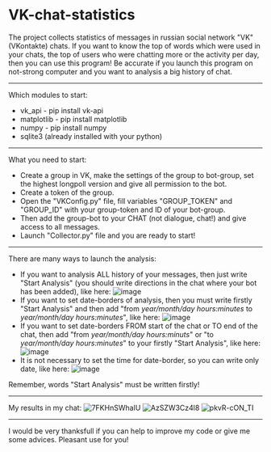 # VK-chat-statistics
The project collects statistics of messages in russian social network "VK" (VKontakte) chats.
If you want to know the top of words which were used in your chats, the top of users who were chatting more or the activity per day, then you can use this program!
Be accurate if you launch this program on not-strong computer and you want to analysis a big history of chat.

---
Which modules to start:
- vk_api - pip install vk-api
- matplotlib - pip install matplotlib
- numpy - pip install numpy
- sqlite3 (already installed with your python)

---
What you need to start:
- Create a group in VK, make the settings of the group to bot-group, set the highest longpoll version and give all permission to the bot.
- Create a token of the group.
- Open the "VKConfig.py" file, fill variables "GROUP_TOKEN" and "GROUP_ID" with your group-token and ID of your bot-group.
- Then add the group-bot to your CHAT (not dialogue, chat!) and give access to all messages.
- Launch "Collector.py" file and you are ready to start!

---
There are many ways to launch the analysis:
- If you want to analysis ALL history of your messages, then just write "Start Analysis" (you should write directions in the chat where your bot has been added), like here:
![image](https://user-images.githubusercontent.com/62260405/114281015-aa447980-9a44-11eb-8fc6-2765d45dfa30.png)
- If you want to set date-borders of analysis, then you must write firstly "Start Analysis" and then add "from *year/month/day hours:minutes* to *year/month/day hours:minutes*", like here:
![image](https://user-images.githubusercontent.com/62260405/114281058-e1b32600-9a44-11eb-9090-3a22a88b78b1.png)
- If you want to set date-borders FROM start of the chat or TO end of the chat, then add "from *year/month/day hours:minuts*" or "to *year/month/day hours:minutes*" to your firstly "Start Analysis", like here:
![image](https://user-images.githubusercontent.com/62260405/114281100-17f0a580-9a45-11eb-8904-3859a24410be.png)
- It is not necessary to set the time for date-border, so you can write only date, like here:
![image](https://user-images.githubusercontent.com/62260405/114281400-d8c35400-9a46-11eb-8469-f622fc1b12e7.png)

Remember, words "Start Analysis" must be written firstly!

---
My results in my chat:
![7FKHnSWhaIU](https://user-images.githubusercontent.com/62260405/114281291-3dca7a00-9a46-11eb-9221-43793ede88e1.jpg)
![AzSZW3Cz4l8](https://user-images.githubusercontent.com/62260405/114281314-4e7af000-9a46-11eb-8a63-81814773cc94.jpg)
![pkvR-cON_TI](https://user-images.githubusercontent.com/62260405/114281317-5044b380-9a46-11eb-9a80-4ac20ac82e45.jpg)

---
I would be very thanksfull if you can help to improve my code or give me some advices. Pleasant use for you!
